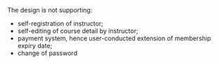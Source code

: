 The design is not supporting:

- self-registration of instructor;
- self-editing of course detail by instructor;
- payment system, hence user-conducted extension of membership expiry date;
- change of password